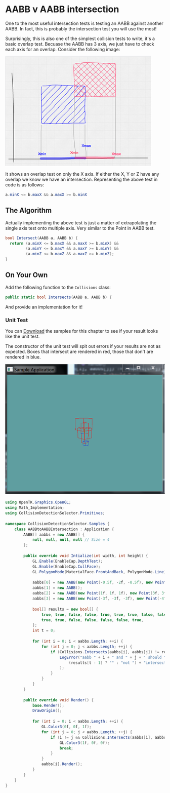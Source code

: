# AABB v AABB intersection

One to the most useful intersection tests is testing an AABB against another AABB. In fact, this is probably the intersection test you will use the most!

Surprisingly, this is also one of the simplest collision tests to write, it's a basic overlap test. Becuase the AABB has 3 axis, we just have to check each axis for an overlap. Consider the following image:

![TEST](aabb_moz_test.png)

It shows an overlap test on only the X axis. If either the X, Y or Z have any overlap we know we have an intersection. Representing the above test in code is as follows:

```cs
a.minX <= b.maxX && a.maxX >= b.minX
```

## The Algorithm

Actually implementing the above test is just a matter of extrapolating the single axis test onto multiple axis. Very similar to the Point in AABB test.

```cs
bool Intersect(AABB a, AABB b) {
  return (a.minX <= b.maxX && a.maxX >= b.minX) &&
         (a.minY <= b.maxY && a.maxY >= b.minY) &&
         (a.minZ <= b.maxZ && a.maxZ >= b.minZ);
}
```

## On Your Own

Add the following function to the ```Collisions``` class:

```cs
public static bool Intersects(AABB a, AABB b) {
```

And provide an implementation for it!

### Unit Test

You can [Download](../Samples/StaticIntersections.rar) the samples for this chapter to see if your result looks like the unit test.

The constructor of the unit test will spit out errors if your results are not as expected. Boxes that intersect are rendered in red, those that don't are rendered in blue.

![UNIT](aabb_aabb_unit_test.png)

```cs
using OpenTK.Graphics.OpenGL;
using Math_Implementation;
using CollisionDetectionSelector.Primitives;

namespace CollisionDetectionSelector.Samples {
    class AABBtoAABBIntersection : Application {
        AABB[] aabbs = new AABB[] {
            null, null, null, null // Size = 4
        };

        public override void Intialize(int width, int height) {
            GL.Enable(EnableCap.DepthTest);
            GL.Enable(EnableCap.CullFace);
            GL.PolygonMode(MaterialFace.FrontAndBack, PolygonMode.Line);

            aabbs[0] = new AABB(new Point(-0.5f, -2f, -0.5f), new Point(0.5f, 2f, 0.5f));
            aabbs[1] = new AABB();
            aabbs[2] = new AABB(new Point(1f, 1f, 1f), new Point(3f, 3f, 3f));
            aabbs[3] = new AABB(new Point(-3f, -3f, -3f), new Point(-4f, -4f, -4f));

            bool[] results = new bool[] {
                true, true, false, false, true, true, true, false, false,
                true, true, false, false, false, false, true,
            };
            int t = 0;

            for (int i = 0; i < aabbs.Length; ++i) {
                for (int j = 0; j < aabbs.Length; ++j) {
                    if (Collisions.Intersects(aabbs[i], aabbs[j]) != results[t++]) {
                        LogError("aabb " + i + " and " + j + " should " +
                            (results[t - 1] ? "" : "not ") + "intersect"
                        );
                    }
                }
            }
        }

        public override void Render() {
            base.Render();
            DrawOrigin();

            for (int i = 0; i < aabbs.Length; ++i) {
                GL.Color3(0f, 0f, 1f);
                for (int j = 0; j < aabbs.Length; ++j) {
                    if (i != j && Collisions.Intersects(aabbs[i], aabbs[j])) {
                        GL.Color3(1f, 0f, 0f);
                        break;
                    }
                }
                aabbs[i].Render();
            }
        }
    }
}
```
